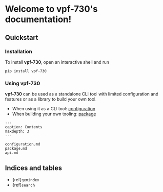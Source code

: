 # Welcome to vpf-730's documentation!

## Quickstart

### Installation

To install **vpf-730**, open an interactive shell and run

```console
pip install vpf-730
```

### Using vpf-730

**vpf-730** can be used as a standalone CLI tool with limited configuration and features or as a library to build your own tool.

- When using it as a CLI tool: [configuration](configuration)
- When building your own tooling: [package](package)

```{toctree}
---
caption: Contents
maxdepth: 3
---

configuration.md
package.md
api.md
```

## Indices and tables

- {ref}`genindex`
- {ref}`search`
